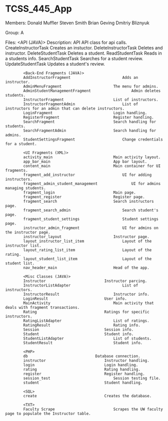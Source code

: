 # TCSS_445_App

Members: 		Donald Muffler
			Steven Smith
			Brian Geving
			Dmitriy Bliznyuk
			
Group:			A

Files:			<API (JAVA)>							Description:
			API								API class for api calls.
			CreateInstructorTask						Creates an instuctor.
			DeleteInstructorTask						Deletes and instructor.
			DeleteStudentTask						Deletes a student.
			ReadStudentTask							Reads in a students info.
			SearchStudentTask						Searches for a student review.			
			UpdateStudentTask						Updates a student's review.
			
			<Back-End Fragments (JAVA)>					
			AddInstructorFragment						Adds an instructor.
			AdminMenuFragment						The menu for admins.
			AdminStudentManagementFragment					Admin deletes students.
			InstructorFragment						List of instructors.
			InstructorFragmentAdmin						List of instructors for an admin that can delete instructors.
			LoginFragment							Login handling.
			RegisterFragment						Register handling.
			SearchFragment							Search handling for students.
			SearchFragmentAdmin						Search handling for admins.
			StudentSettingsFragment						Change credentials for a student.
			
			<UI Fragments (XML)>
			activity_main							Main activity layout.
			app_bar_main							App bar layout.
			content_main							Main container for UI fragments.
			fragment_add_instructor						UI for adding instructors.
			fragment_admin_student_management				UI for admins managing students.
			fragment_login							Main page.
			fragment_register						Register page.
			fragment_search							Search instructors page.
			fragment_search_admin						Search student's page.
			fragment_student_settings					Student settings page.
			instructor_admin_fragment					UI for admins on the instructor page.
			instructor_layout						Instructor page.
			layout_instructor_list_item					Layout of the instructor list.
			layout_rating_list_item						Layout of the rating.
			layout_student_list_item					Layout of the student list.
			nav_header_main							Head of the app.
			
			<Misc Classes (JAVA)>						
			Instructor							Instructor parcing.
			InstructorListAdapter						List of instructors.
			InstructorResult						Instructor info.
			LoginResult							User info.
			MainActivity							Main activity that deals with fragment transactions.
			Rating								Ratings for specific instructors.
			RatingListAdapter						List of ratings.
			RatingResult							Rating info.
			Session								Session info.
			Student								Student info.
			StudentListAdapter						List of students.
			StudentResult							Student info.
			
			<PHP>										
			db								Database connection.
			instructor							Instructor handling.
			login								Login handling.
			rating								Rating handling.
			register							Register handling.
			session_test							Session testing file.
			student								Student handling.
			
			<SQL>										
			create								Creates the database.
			
			<TXT>										
			Faculty Scrape							Scrapes the UW faculty page to populate the Instructor table.